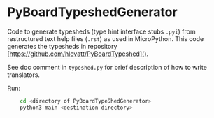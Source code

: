 # PyBoardTypeshedGenerator

Code to generate typesheds (type hint interface stubs `.pyi`) from 
restructured text help files (`.rst`) as used in MicroPython.
This code generates the typesheds in repository 
[https://github.com/hlovatt/PyBoardTypeshed]().

See doc comment in `typeshed.py` for brief description of how to write
translators.

Run:
```bash
    cd <directory of PyBoardTypeShedGenerator>
    python3 main <destination directory>
```
